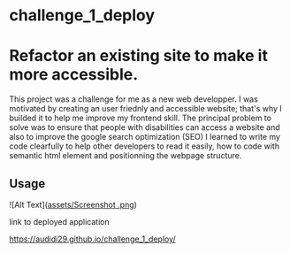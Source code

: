 # challenge_1_deploy

# Refactor an existing site to make it more accessible.

This project was a challenge for me as a new web developper. 
  I was motivated by creating an user friednly and accessible website; that's why I builded it to help me improve my frontend skill. 
  The principal problem to solve was to ensure that people with disabilities can access a website and also to improve the google search optimization (SEO)
 I learned to write my code clearfully to help other developers to read it easily, how to code with semantic html element and positionning the webpage structure.

## Usage

![Alt Text]([assets/Screenshot .png](https://github.com/audidi29/challenge_1_deploy/blob/d01ff7fa599e5522a520648e9479d23b7477df9f/assets/Screenshot%20.png))



link to deployed application

https://audidi29.github.io/challenge_1_deploy/
